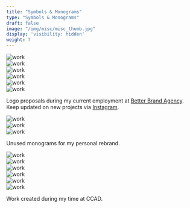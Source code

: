 ```yaml
---
title: "Symbols & Monograms"
type: "Symbols & Monograms"
draft: false
image: "/img/misc/misc_thumb.jpg"
display: 'visibility: hidden'
weight: 7
---
```


<div class="row">
    <div class="col-sm-4 col-xs-6">
        <img src="/img/misc/lumo.jpg" alt="work" class="project-img">
    </div>
    <div class="col-sm-4 col-xs-6">
        <img src="/img/misc/wbtb_2.jpg" alt="work" class="project-img">
    </div>
    <div class="col-sm-4 col-xs-6">
        <img src="/img/misc/wbtb_1.jpg" alt="work" class="project-img">
    </div>
    <div class="col-sm-4 col-xs-6">
        <img src="/img/misc/cb1.jpg" alt="work" class="project-img">
    </div>
    <div class="col-sm-4 col-xs-6">
        <img src="/img/misc/cb3.jpg" alt="work" class="project-img">
    </div>
    <div class="col-sm-4 col-xs-6">
        <img src="/img/misc/cb2.jpg" alt="work" class="project-img">
    </div>
    <div class="col-xs-12">
        <p>Logo proposals during my current employment at <a href="https://www.betterbrandagency.com/" class="better-link" target="_blank">Better Brand Agency</a>. Keep updated on new projects via <a href="https://www.instagram.com/gdy.design/" target="_blank">Instagram</a>.</p>
    </div>
    <div class="col-sm-4 col-xs-6">
        <img src="/img/misc/mg1.jpg" alt="work" class="project-img">
    </div>
    <div class="col-sm-4 col-xs-6">
        <img src="/img/misc/mg2.jpg" alt="work" class="project-img">
    </div>
    <div class="col-sm-4 col-xs-6">
        <img src="/img/misc/mg3.jpg" alt="work" class="project-img">
    </div>
    <div class="col-sm-12">
        <p>Unused monograms for my personal rebrand.</p>
    </div>
    <div class="col-sm-4 col-xs-6">
        <img src="/img/misc/tofy1.jpg" alt="work" class="project-img">
    </div>
    <div class="col-sm-4 col-xs-6">
        <img src="/img/misc/miscommunication.jpg" alt="work" class="project-img">
    </div>
    <div class="col-sm-4 col-xs-6">
        <img src="/img/misc/l.jpg" alt="work" class="project-img">
    </div>
    <div class="col-sm-4 col-xs-6">
        <img src="/img/misc/amped-icon.jpg" alt="work" class="project-img">
    </div>
    <div class="col-sm-4 col-xs-6">
        <img src="/img/misc/mykri.jpg" alt="work" class="project-img">
    </div>
    <div class="col-sm-4 col-xs-6">
        <img src="/img/misc/azmonogram.jpg" alt="work" class="project-img">
    </div>
    <div class="col-sm-12">
        <p>Work created during my time at CCAD.</p>
    </div>
</div>
